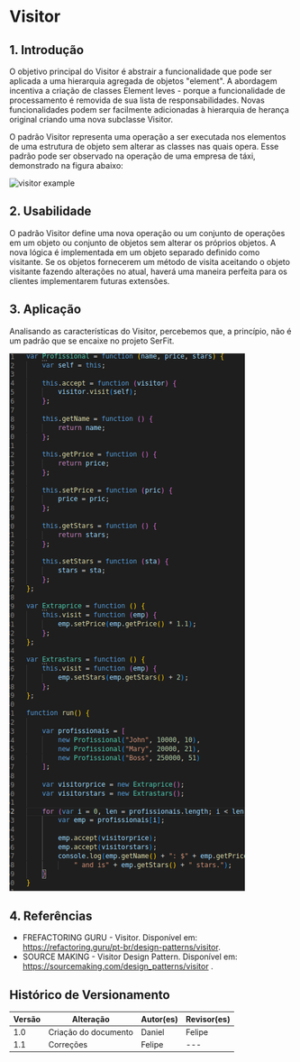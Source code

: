 # Visitor

## 1. Introdução

O objetivo principal do Visitor é abstrair a funcionalidade que pode ser aplicada a uma hierarquia agregada de objetos "element". A abordagem incentiva a criação de classes Element leves - porque a funcionalidade de processamento é removida de sua lista de responsabilidades. Novas funcionalidades podem ser facilmente adicionadas à hierarquia de herança original criando uma nova subclasse Visitor.

O padrão Visitor representa uma operação a ser executada nos elementos de uma estrutura de objeto sem alterar as classes nas quais opera. Esse padrão pode ser observado na operação de uma empresa de táxi, demonstrado na figura abaixo:

![visitor example](https://sourcemaking.com/files/v2/content/patterns/Visitor_example1.png?id=e755bb05841a1443910cf1e8ed53e8e7)

## 2. Usabilidade

O padrão Visitor define uma nova operação ou um conjunto de operações em um objeto ou conjunto de objetos sem alterar os próprios objetos. A nova lógica é implementada em um objeto separado definido como visitante. Se os objetos fornecerem um método de visita aceitando o objeto visitante fazendo alterações no atual, haverá uma maneira perfeita para os clientes implementarem futuras extensões.


## 3. Aplicação

Analisando as características do Visitor, percebemos que, a princípio, não é um padrão que se encaixe no projeto SerFit.

![visitor](../../../assets/visitor/visitor_example.png)

## 4. Referências

- FREFACTORING GURU - Visitor. Disponível em: https://refactoring.guru/pt-br/design-patterns/visitor.
- SOURCE MAKING - Visitor Design Pattern. Disponível em: https://sourcemaking.com/design_patterns/visitor .

## Histórico de Versionamento

| Versão | Alteração | Autor(es) | Revisor(es) |
| --- | --- | --- | --- |
| 1.0 | Criação do documento | Daniel | Felipe |
| 1.1 | Correções | Felipe | --- |
